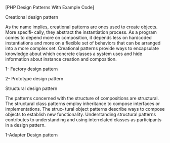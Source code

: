 [PHP Design Patterns With Example Code]

Creational design pattern

As the name implies, creational patterns are ones used to create objects. More specifi‐ cally,
they abstract the instantiation process. As a program comes to depend more on composition,
it depends less on hardcoded instantiations and more on a flexible set of behaviors that can be arranged
into a more complex set. Creational patterns provide ways to encapsulate knowledge
about which concrete classes a system uses and hide information about instance creation and composition.


1- Factory design pattern

2- Prototype design pattern


Structural design pattern



The patterns concerned with the structure of compositions are structural.
 The structural class patterns employ inheritance to compose interfaces or implementations.
 The struc‐ tural object patterns describe ways to compose objects to establish new functionality.
 Understanding structural patterns contributes to understanding and using interrelated classes
as participants in a design pattern.
 
1-Adapter Design pattern